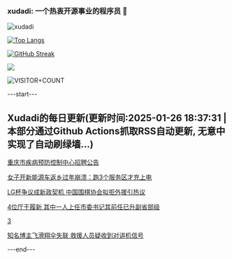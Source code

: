 ### xudadi: 一个热衷开源事业的程序员 👋

![xudadi](https://github-readme-stats-git-masterorgs-github-readme-stats-team.vercel.app/api?username=xudadi)

[![Top Langs](https://github-readme-stats.vercel.app/api/top-langs/?username=xudadi)](https://github.com/anuraghazra/github-readme-stats)

[![GitHub Streak](https://streak-stats.demolab.com?user=xudadi&locale=zh_Hans)](https://git.io/streak-stats)

![](https://raw.githubusercontent.com/xudadi/xudadi/main/assets/github-contribution-grid-snake.svg)

![VISITOR+COUNT](https://komarev.com/ghpvc/?username=xudadi&label=VISITOR+COUNT)


---start---

## Xudadi的每日更新(更新时间:2025-01-26 18:37:31 | 本部分通过Github Actions抓取RSS自动更新, 无意中实现了自动刷绿墙...)

[重庆市疾病预防控制中心招聘公告](https://www.gongkaoleida.com/article/2276566)

[女子开新能源车返乡过年崩溃：跑3个服务区才充上电](https://m.163.com/news/article/JMOKE5150514BRB0.html)

[LG杯争议成新政契机 中国围棋协会拟拒外援引热议](https://m.163.com/news/article/JMP997FK0514R9P4.html)

[4位厅干履新 其中一人上任市委书记其前任已升副省部级](https://m.163.com/news/article/JMPBP0AJ0530JPVV.html)

[3](https://m.163.com/touch/news/sub/domestic)

[知名博主飞滑翔伞失联 救援人员疑收到对讲机信号](https://m.163.com/news/article/JMP9ABAB0514D3UH.html)

---end---

